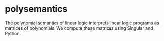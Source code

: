 # polysemantics
The polynomial semantics of linear logic interprets linear logic programs as matrices of polynomials. We compute these matrices using Singular and Python.
